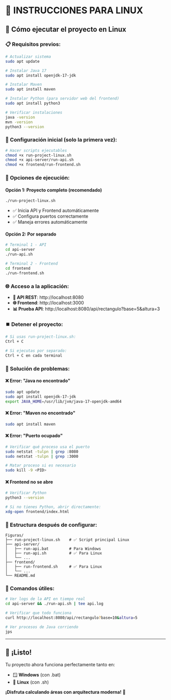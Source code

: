 # 🐧 **INSTRUCCIONES PARA LINUX**

## 🚀 **Cómo ejecutar el proyecto en Linux**

### **📋 Requisitos previos:**

```bash
# Actualizar sistema
sudo apt update

# Instalar Java 17
sudo apt install openjdk-17-jdk

# Instalar Maven
sudo apt install maven

# Instalar Python (para servidor web del frontend)
sudo apt install python3

# Verificar instalaciones
java -version
mvn -version
python3 --version
```

### **🔧 Configuración inicial (solo la primera vez):**

```bash
# Hacer scripts ejecutables
chmod +x run-project-linux.sh
chmod +x api-server/run-api.sh
chmod +x frontend/run-frontend.sh
```

### **🚀 Opciones de ejecución:**

#### **Opción 1: Proyecto completo (recomendado)**
```bash
./run-project-linux.sh
```
- ✅ Inicia API y Frontend automáticamente
- ✅ Configura puertos correctamente
- ✅ Maneja errores automáticamente

#### **Opción 2: Por separado**
```bash
# Terminal 1 - API
cd api-server
./run-api.sh

# Terminal 2 - Frontend  
cd frontend
./run-frontend.sh
```

### **🌐 Acceso a la aplicación:**

- **🔧 API REST**: http://localhost:8080
- **🌐 Frontend**: http://localhost:3000
- **📊 Prueba API**: http://localhost:8080/api/rectangulo?base=5&altura=3

### **⏹️ Detener el proyecto:**

```bash
# Si usas run-project-linux.sh:
Ctrl + C

# Si ejecutas por separado:
Ctrl + C en cada terminal
```

### **🐛 Solución de problemas:**

#### **❌ Error: "Java no encontrado"**
```bash
sudo apt update
sudo apt install openjdk-17-jdk
export JAVA_HOME=/usr/lib/jvm/java-17-openjdk-amd64
```

#### **❌ Error: "Maven no encontrado"**
```bash
sudo apt install maven
```

#### **❌ Error: "Puerto ocupado"**
```bash
# Verificar qué proceso usa el puerto
sudo netstat -tulpn | grep :8080
sudo netstat -tulpn | grep :3000

# Matar proceso si es necesario
sudo kill -9 <PID>
```

#### **❌ Frontend no se abre**
```bash
# Verificar Python
python3 --version

# Si no tienes Python, abrir directamente:
xdg-open frontend/index.html
```

### **📂 Estructura después de configurar:**

```
Figuras/
├── run-project-linux.sh    # ✅ Script principal Linux
├── api-server/
│   ├── run-api.bat         # Para Windows
│   ├── run-api.sh          # ✅ Para Linux
│   └── ...
├── frontend/
│   ├── run-frontend.sh     # ✅ Para Linux
│   └── ...
└── README.md
```

### **🎯 Comandos útiles:**

```bash
# Ver logs de la API en tiempo real
cd api-server && ./run-api.sh | tee api.log

# Verificar que todo funciona
curl http://localhost:8080/api/rectangulo?base=10&altura=5

# Ver procesos de Java corriendo
jps
```

---

## 🎉 **¡Listo!**

Tu proyecto ahora funciona perfectamente tanto en:
- 🪟 **Windows** (con .bat)
- 🐧 **Linux** (con .sh)

**¡Disfruta calculando áreas con arquitectura moderna!** 🚀
